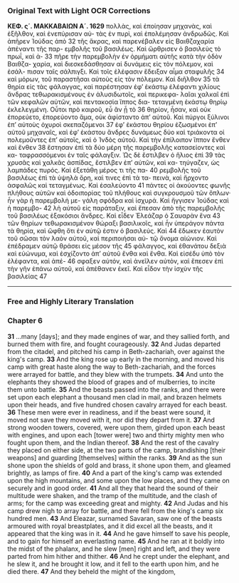 ### Original Text with Light OCR Corrections

**ΚΕΦ. ς´. ΜΑΚΚΑΒΑΙΩΝ Α´. 1629**
πολλὰς, καὶ ἐποίησαν μηχανὰς, καὶ ἐξῆλθον, καὶ ἐνεπύρισαν αὐ-
τὰς ἐν πυρὶ, καὶ ἐπολέμησαν ἀνδρωδῶς. Καὶ ἀπῆρεν Ἰούδας ἀπὸ 32
τῆς ἄκρας, καὶ παρενέβαλεν εἰς Βαιθζαχαρία ἀπέναντι τῆς παρ-
εμβολῆς τοῦ βασιλέως. Καὶ ὤρθρισεν ὁ βασιλεὺς τὸ πρωΐ, καὶ ἀ- 33
πῆρε τὴν παρεμβολὴν ἐν ὁρμήματι αὐτῆς κατὰ τὴν ὁδὸν Βαιθζα-
χαρία, καὶ διεσκεδάσθησαν αἱ δυνάμεις εἰς τὸν πόλεμον, καὶ ἐσάλ-
πισαν ταῖς σάλπιγξι. Καὶ τοῖς ἐλέφασιν ἔδειξαν αἷμα σταφυλῆς 34
καὶ μόρων, τοῦ παραστῆσαι αὐτοὺς εἰς τὸν πόλεμον. Καὶ διῆλθον 35
τὰ θηρία εἰς τὰς φάλαγγας, καὶ παρέστησαν ἐφ’ ἑκάστῳ ἐλέφαντι
χιλίους ἄνδρας τεθωρακισμένους ἐν ἁλυσιδωτοῖς, καὶ περικεφα-
λαῖαι χαλκαῖ ἐπὶ τῶν κεφαλῶν αὐτῶν, καὶ πεντακοσία ἵππος δια-
τεταγμένη ἑκάστῳ θηρίῳ ἐκλελεγμένη. Οὗτοι πρὸ καιροῦ, εὖ ἂν ᾖ τὸ 36
θηρίον, ἦσαν, καὶ οὐκ ἐπορεύετο, ἐπορεύοντο ἅμα, οὐκ ἀφίσταντο
ἀπ’ αὐτοῦ. Καὶ πύργοι ξύλινοι ἐπ’ αὐτοὺς ὀχυροὶ σκεπαζόμενοι 37
ἐφ’ ἑκάστου θηρίου ἐζωσμένοι ἐπ’ αὐτοῦ μηχαναῖς, καὶ ἐφ’ ἑκάστου
ἄνδρες δυνάμεως δύο καὶ τριάκοντα οἱ πολεμοῦντες ἐπ’ αὐτοῖς,
καὶ ὁ Ἰνδὸς αὐτοῦ. Καὶ τὴν ἐπίλοιπον ἵππον ἔνθεν καὶ ἔνθεν 38
ἔστησαν ἐπὶ τὰ δύο μέρη τῆς παρεμβολῆς κατασείοντες καὶ κα-
ταφρασσόμενοι ἐν ταῖς φάλαγξιν. Ὡς δὲ ἔστιλβεν ὁ ἥλιος ἐπὶ 39
τὰς χρυσᾶς καὶ χαλκᾶς ἀσπίδας, ἔστιλβεν ἐπ’ αὐτῶν, καὶ κα-
τηύγαζεν, ὡς λαμπάδες πυρός. Καὶ ἐξετάθη μέρος τι τῆς πα- 40
ρεμβολῆς τοῦ βασιλέως ἐπὶ τὰ ὑψηλὰ ὄρη, καὶ τινες ἐπὶ τὰ τα-
πεινὰ, καὶ ἤρχοντο ἀσφαλῶς καὶ τεταγμένως. Καὶ ἐσαλεύοντο 41
πάντες οἱ ἀκούοντες φωνῆς πλήθους αὐτῶν καὶ ὁδοιπορίας τοῦ
πλήθους καὶ συγκρουσμοῦ τῶν ὅπλων· ἦν γὰρ ἡ παρεμβολὴ με-
γάλη σφόδρα καὶ ἰσχυρά. Καὶ ἤγγισεν Ἰούδας καὶ ἡ παρεμβο- 42
λὴ αὐτοῦ εἰς παράταξιν, καὶ ἔπεσαν ἀπὸ τῆς παρεμβολῆς τοῦ
βασιλέως ἑξακόσιοι ἄνδρες. Καὶ εἶδεν Ἐλεάζαρ ὁ Σαυαρὰν ἕνα 43
τῶν θηρίων τεθωρακισμένον θώραξι βασιλικοῖς, καὶ ἦν ὑπεράγον
πάντα τὰ θηρία, καὶ ὤφθη ὅτι ἐν αὐτῷ ἐστιν ὁ βασιλεύς. Καὶ 44
ἔδωκεν ἑαυτὸν τοῦ σῶσαι τὸν λαὸν αὐτοῦ, καὶ περιποιήσαι αὐ-
τῷ ὄνομα αἰώνιον. Καὶ ἐπέδραμεν αὐτῷ θράσει εἰς μέσον τῆς 45
φάλαγγος, καὶ ἐθανάτου δεξιὰ καὶ εὐώνυμα, καὶ ἐσχίζοντο ἀπ’
αὐτοῦ ἔνθα καὶ ἔνθα. Καὶ εἰσέδυ ὑπὸ τὸν ἐλέφαντα, καὶ ἀπέ- 46
σφαξεν αὐτόν, καὶ ἀνεῖλεν αὐτὸν, καὶ ἔπεσεν ἐπὶ τὴν γῆν ἐπάνω
αὐτοῦ, καὶ ἀπέθανεν ἐκεῖ. Καὶ εἶδον τὴν ἰσχὺν τῆς βασιλείας 47

---

### Free and Highly Literary Translation

### Chapter 6

**31** ...many [days]; and they made engines of war, and they sallied forth, and burned them with fire, and fought courageously.
**32** And Judas departed from the citadel, and pitched his camp in Beth-zachariah, over against the king's camp.
**33** And the king rose up early in the morning, and moved his camp with great haste along the way to Beth-zachariah, and the forces were arrayed for battle, and they blew with the trumpets.
**34** And unto the elephants they showed the blood of grapes and of mulberries, to incite them unto battle.
**35** And the beasts passed into the ranks, and there were set upon each elephant a thousand men clad in mail, and brazen helmets upon their heads, and five hundred chosen cavalry arrayed for each beast.
**36** These men were ever in readiness, and if the beast were sound, it moved not save they moved with it, nor did they depart from it.
**37** And strong wooden towers, covered, were upon them, girded upon each beast with engines, and upon each [tower were] two and thirty mighty men who fought upon them, and the Indian thereof.
**38** And the rest of the cavalry they placed on either side, at the two parts of the camp, brandishing [their weapons] and guarding [themselves] within the ranks.
**39** And as the sun shone upon the shields of gold and brass, it shone upon them, and gleamed brightly, as lamps of fire.
**40** And a part of the king's camp was extended upon the high mountains, and some upon the low places, and they came on securely and in good order.
**41** And all they that heard the sound of their multitude were shaken, and the tramp of the multitude, and the clash of arms; for the camp was exceeding great and mighty.
**42** And Judas and his camp drew nigh to array for battle, and there fell from the king's camp six hundred men.
**43** And Eleazar, surnamed Savaran, saw one of the beasts armoured with royal breastplates, and it did excel all the beasts, and it appeared that the king was in it.
**44** And he gave himself to save his people, and to gain for himself an everlasting name.
**45** And he ran at it boldly into the midst of the phalanx, and he slew [men] right and left, and they were parted from him hither and thither.
**46** And he crept under the elephant, and he slew it, and he brought it low, and it fell to the earth upon him, and he died there.
**47** And they beheld the might of the kingdom,